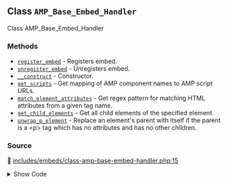 ## Class `AMP_Base_Embed_Handler`

Class AMP_Base_Embed_Handler

### Methods

* [`register_embed`](../method/AMP_Base_Embed_Handler/register_embed.md) - Registers embed.
* [`unregister_embed`](../method/AMP_Base_Embed_Handler/unregister_embed.md) - Unregisters embed.
* [`__construct`](../method/AMP_Base_Embed_Handler/__construct.md) - Constructor.
* [`get_scripts`](../method/AMP_Base_Embed_Handler/get_scripts.md) - Get mapping of AMP component names to AMP script URLs.
* [`match_element_attributes`](../method/AMP_Base_Embed_Handler/match_element_attributes.md) - Get regex pattern for matching HTML attributes from a given tag name.
* [`get_child_elements`](../method/AMP_Base_Embed_Handler/get_child_elements.md) - Get all child elements of the specified element.
* [`unwrap_p_element`](../method/AMP_Base_Embed_Handler/unwrap_p_element.md) - Replace an element&#039;s parent with itself if the parent is a &lt;p&gt; tag which has no attributes and has no other children.
### Source

:link: [includes/embeds/class-amp-base-embed-handler.php:15](/includes/embeds/class-amp-base-embed-handler.php#L15-L154)

<details>
<summary>Show Code</summary>

```php
abstract class AMP_Base_Embed_Handler {
	/**
	 * Default width.
	 *
	 * @var int
	 */
	protected $DEFAULT_WIDTH = 600;

	/**
	 * Default height.
	 *
	 * @var int
	 */
	protected $DEFAULT_HEIGHT = 480;

	/**
	 * Default arguments.
	 *
	 * @var array
	 */
	protected $args = [];

	/**
	 * Whether or not conversion was completed.
	 *
	 * @var boolean
	 */
	protected $did_convert_elements = false;

	/**
	 * Registers embed.
	 */
	abstract public function register_embed();

	/**
	 * Unregisters embed.
	 */
	abstract public function unregister_embed();

	/**
	 * Constructor.
	 *
	 * @param array $args Height and width for embed.
	 */
	public function __construct( $args = [] ) {
		$this->args = wp_parse_args(
			$args,
			[
				'width'  => $this->DEFAULT_WIDTH,
				'height' => $this->DEFAULT_HEIGHT,
			]
		);
	}

	/**
	 * Get mapping of AMP component names to AMP script URLs.
	 *
	 * This is normally no longer needed because the validating
	 * sanitizer will automatically detect the need for them via
	 * the spec.
	 *
	 * @see AMP_Tag_And_Attribute_Sanitizer::get_scripts()
	 * @return array Scripts.
	 */
	public function get_scripts() {
		return [];
	}

	/**
	 * Get regex pattern for matching HTML attributes from a given tag name.
	 *
	 * @since 1.5.0
	 *
	 * @param string   $html            HTML source haystack.
	 * @param string   $tag_name        Tag name.
	 * @param string[] $attribute_names Attribute names.
	 * @return string[]|null Matched attributes, or null if the element was not matched at all.
	 */
	protected function match_element_attributes( $html, $tag_name, $attribute_names ) {
		$pattern = sprintf(
			'/<%s%s/',
			preg_quote( $tag_name, '/' ),
			implode(
				'',
				array_map(
					static function ( $attr_name ) {
						return sprintf( '(?=[^>]*?%1$s="(?P<%1$s>[^"]+)")?', preg_quote( $attr_name, '/' ) );
					},
					$attribute_names
				)
			)
		);
		if ( ! preg_match( $pattern, $html, $matches ) ) {
			return null;
		}
		return wp_array_slice_assoc( $matches, $attribute_names );
	}

	/**
	 * Get all child elements of the specified element.
	 *
	 * @since 2.0.6
	 *
	 * @param DOMElement $node Element.
	 * @return DOMElement[] Array of child elements for specified element.
	 */
	protected function get_child_elements( DOMElement $node ) {
		return array_filter(
			iterator_to_array( $node->childNodes ),
			static function ( DOMNode $child ) {
				return $child instanceof DOMElement;
			}
		);
	}

	/**
	 * Replace an element's parent with itself if the parent is a <p> tag which has no attributes and has no other children.
	 *
	 * This usually happens while `wpautop()` processes the element.
	 *
	 * @since 2.0.6
	 * @see AMP_Tag_And_Attribute_Sanitizer::remove_node()
	 *
	 * @param DOMElement $node Node.
	 */
	protected function unwrap_p_element( DOMElement $node ) {
		$parent_node = $node->parentNode;
		if (
			$parent_node instanceof DOMElement
			&&
			'p' === $parent_node->tagName
			&&
			false === $parent_node->hasAttributes()
			&&
			1 === count( $this->get_child_elements( $parent_node ) )
		) {
			$parent_node->parentNode->replaceChild( $node, $parent_node );
		}
	}
}
```

</details>
